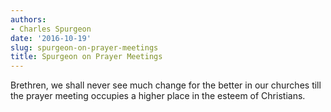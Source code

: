 ```yaml
---
authors:
- Charles Spurgeon
date: '2016-10-19'
slug: spurgeon-on-prayer-meetings
title: Spurgeon on Prayer Meetings
---
```


Brethren, we shall never see much change for the better in our churches till the prayer meeting occupies a higher place in the esteem of Christians.